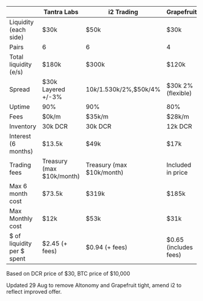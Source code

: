 |                        | Tantra Labs | i2 Trading | Grapefruit |
|------------------------|----------|------------|------------|
| Liquidity (each side)	 | $30k     | $50k       |  $30k      |
| Pairs                  | 6       | 6          |     4         |
| Total liquidity (e/s)  | $180k    | $300k      |    $120k     |
| Spread                 |$30k Layered +/-3%|$10k/1.5%,$30k/2%,$50k/4%|$30k 2% (flexible)|
| Uptime                 | 90%  	|    90%     |       80%     |
| Fees                   | $0k/m   |   $35k/m   |   $28k/m   |
| Inventory              |30k DCR| 30k DCR | 12k DCR |  
| Interest (6 months)    |   $13.5k   |   $49k     |    $17k    |     
| Trading fees           |Treasury (max $10k/month)| Treasury (max $10k/month) | Included in price|
| Max 6 month cost           |   $73.5k  |   $319k    |   $185k    |
| Max Monthly cost           |   $12k   |   $53k     |   $31k    |
| $ of liquidity per $ spent|    $2.45 (+ fees)  |	$0.94 (+ fees)   |  $0.65 (includes fees) |

Based on DCR price of $30, BTC price of $10,000

Updated 29 Aug to remove Altonomy and Grapefruit tight, amend i2 to reflect improved offer.